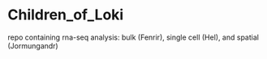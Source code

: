 # Children_of_Loki
repo containing rna-seq analysis: bulk (Fenrir), single cell (Hel), and spatial (Jormungandr)
